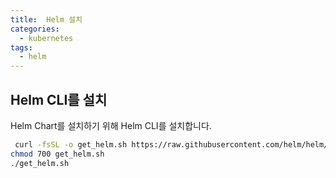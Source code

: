 ```yaml
---
title:  Helm 설치
categories:
  - kubernetes
tags: 
  - helm
---
```


## Helm CLI를  설치
Helm Chart를 설치하기 위해 Helm CLI를 설치합니다.  
```bash
 curl -fsSL -o get_helm.sh https://raw.githubusercontent.com/helm/helm/main/scripts/get-helm-3
chmod 700 get_helm.sh
./get_helm.sh
```